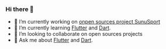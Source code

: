 ### Hi there 👋



- 🔭 I’m currently working on [onpen sources project SunuSport](https://github.com/SunuSport)
- 🌱 I’m currently learning [Flutter](https://flutter.dev) and [Dart](https://dart.dev).
- 👯 I’m looking to collaborate on open sources projects
- 💬 Ask me about [Flutter](https://flutter.dev) and [Dart](https://dart.dev).


